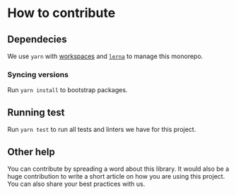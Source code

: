 # How to contribute

## Dependecies

We use `yarn` with [workspaces](https://yarnpkg.com/lang/en/docs/workspaces/)
and [`lerna`](https://github.com/lerna/lerna) to manage this monorepo.

### Syncing versions

Run `yarn install`  to bootstrap packages.


## Running test

Run `yarn test` to run all tests and linters we have for this project.


## Other help

You can contribute by spreading a word about this library.
It would also be a huge contribution to write
a short article on how you are using this project.
You can also share your best practices with us.
